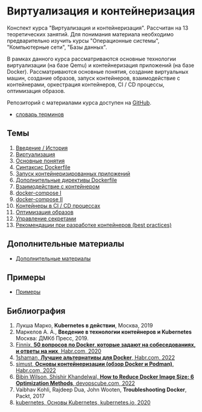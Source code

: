 # Виртуализация и контейнеризация

Конспект курса "Виртуализация и контейнеризация". Рассчитан на 13 теоретических занятий. Для понимания материала необходимо предварительно изучить курсы "Операционные системы", "Компьютерные сети", "Базы данных".

В рамках данного курса рассматриваются основные технологии виртуализации (на базе Qemu) и контейнеризация приложений (на базе Docker). Рассматриваются основные понятия, создание виртуальных машин, создание образов, запуск контейнеров, взаимодействие с контейнерами, оркестрация контейнеров, CI / CD процессы, оптимизация образов.

Репозиторий с материалами курса доступен на [GitHub](https://github.com/mcroitor/app_containerization_ru).

- [словарь терминов](glossary.md)

## Темы

1. [Введение / История](01_intro/README.md)
2. [Виртуализация](02_virtual/README.md)
3. [Основные понятия](03_definitions/README.md)
4. [Синтаксис Dockerfile](04_dockerfile_i/README.md)
5. [Запуск контейнеризированных приложений](05_docker_run/README.md)
6. [Дополнительные директивы Dockerfile](06_dockerfile_ii/README.md) 
7. [Взаимодействие с контейнером](07_container_usage/README.md)
8. [docker-compose I](08_docker_compose_i/README.md)
9. [docker-compose II](09_docker_compose_ii/README.md)
10. [Контейнеры в CI / CD процессах](10_CI_CD/README.md)
11. [Оптимизация образов](11_image_optimization/README.md)
12. [Управление секретами](12_secrets_management/README.md)
13. [Рекомендации при разработке контейнеров (best practices)](13_best_practicies/README.md)

## Дополнительные материалы

- [Дополнительные материалы](additional/readme.md)

## Примеры

- [Примеры](examples/README.md)

## Библиография

1. Лукша Марко, __Kubernetes в действии__, Москва, 2019
2. Маркелов А. А., __Введение в технологии контейнеров и Kubernetes__ Москва: ДМКб Пресс, 2019.
3. [Finnix, __50 вопросов по Docker, которые задают на собеседованиях, и ответы на них__, Habr.com, 2020](https://habr.com/ru/companies/southbridge/articles/528206/)
4. [1shaman, __Лучшие альтернативы для Docker__, Habr.com, 2022](https://habr.com/ru/companies/first/articles/598337/)
5. [simust, __Основы контейнеризации (обзор Docker и Podman)__, Habr.com, 2022](https://habr.com/ru/articles/659049/)
6. [Bibin Wilson, Shishir Khandelwal, __How to Reduce Docker Image Size: 6 Optimization Methods__, devopscube.com, 2022](https://devopscube.com/reduce-docker-image-size/)
7. Vaibhav Kohli, Rajdeep Dua, John Wooten, __Troubleshooting Docker__, Packt, 2017
8. [kubernetes, Основы Kubernetes, kubernetes.io, 2020](https://kubernetes.io/ru/docs/tutorials/kubernetes-basics/explore/explore-intro/)
